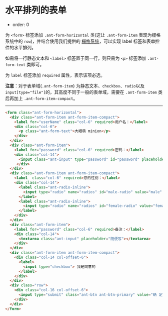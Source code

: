 # 水平排列的表单

- order: 0

为 `<form>` 标签添加 `.ant-form-horizontal` 类(这让 `.ant-form-item` 表现为栅格系统中的 `row`)，并结合使用我们提供的 [栅格系统](http://ant.design/components/layout/)，可以实现 label 标签和表单控件的水平排列。

如需将一行静态文本和 `<label>` 标签置于同一行，则只需为 `<p>` 标签添加 `.ant-form-text` 类即可。

为 `label` 标签添加 `required` 属性，表示该项必选。

**注意**：对于表单域(`.ant-form-item`) 为静态文本、`checkbox`、`radio`以及`input[type="file"]`的，其高度不同于一般的表单域，需要在 `.ant-form-item` 类后再加上 `.ant-form-item-compact`。

---

````html
<form class="ant-form-horizontal">
  <div class="ant-form-item ant-form-item-compact">
    <label for="userName" class="col-6" required>用户名：</label>
    <div class="col-6">
      <p class="ant-form-text">大眼萌 minion</p>
    </div>
  </div>
  <div class="ant-form-item">
    <label for="password" class="col-6" required>密码：</label>
    <div class="col-14">
      <input class="ant-input" type="password" id="password" placeholder="请输入密码"/>
	 </div>
  </div>
  <div class="ant-form-item ant-form-item-compact">
    <label  class="col-6" required>您的性别：</label>
    <div class="col-14">
      <label class="ant-radio-inline">
        <input type="radio" name="radios" id="male-radio" value="male" checked> 男的
      </label>
      <label class="ant-radio-inline">
        <input type="radio" name="radios" id="female-radio" value="female"> 女的
      </label>
    </div>
  </div>
  <div class="ant-form-item">
    <label for="password" class="col-6" required>备注：</label>
    <div class="col-14">
      <textarea class="ant-input" placeholder="随便写"></textarea>
    </div>
  </div>
  <div class="ant-form-item ant-form-item-compact">
    <div class="col-14 col-offset-6">
      <label>
        <input type="checkbox"> 我是同意的
      </label>
    </div>
  </div>
  <div class="row">
    <div class="col-16 col-offset-6">
      <input type="submit" class="ant-btn ant-btn-primary" value="确 定" />
    </div>
  </div>
</form>
````
